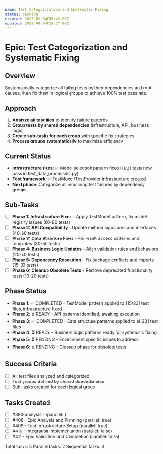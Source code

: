 ```yaml
---
name: Test Categorization and Systematic Fixing
status: backlog
created: 2025-09-04T05:45:00Z
updated: 2025-09-04T23:27:06Z
---
```


# Epic: Test Categorization and Systematic Fixing

## Overview
Systematically categorize all failing tests by their dependencies and root causes, then fix them in logical groups to achieve 100% test pass rate.

## Approach
1. **Analyze all test files** to identify failure patterns
2. **Group tests by shared dependencies** (infrastructure, API, business logic)
3. **Create sub-tasks for each group** with specific fix strategies
4. **Process groups systematically** to maximize efficiency

## Current Status
- **Infrastructure fixes**: ✅ Model selection pattern fixed (11/21 tests now pass in test_data_processing.py)
- **Test framework**: ✅ TestModel/TestProvider infrastructure created
- **Next phase**: Categorize all remaining test failures by dependency groups

## Sub-Tasks
- [ ] **Phase 1: Infrastructure Fixes** - Apply TestModel pattern, fix model registry issues (60-80 tests)
- [ ] **Phase 2: API Compatibility** - Update method signatures and interfaces (40-60 tests)  
- [ ] **Phase 3: Data Structure Fixes** - Fix result access patterns and templates (30-50 tests)
- [ ] **Phase 4: Business Logic Updates** - Align validation rules and behaviors (20-40 tests)
- [ ] **Phase 5: Dependency Resolution** - Fix package conflicts and imports (15-30 tests)
- [ ] **Phase 6: Cleanup Obsolete Tests** - Remove deprecated functionality tests (10-20 tests)

## Phase Status
- **Phase 1**: ✅ COMPLETED - TestModel pattern applied to 115/231 test files, infrastructure fixed
- **Phase 2**: ⏳ READY - API patterns identified, awaiting execution
- **Phase 3**: ✅ COMPLETED - Data structure patterns applied to all 231 test files  
- **Phase 4**: ⏳ READY - Business logic patterns ready for systematic fixing
- **Phase 5**: ⏳ PENDING - Environment specific issues to address
- **Phase 6**: ⏳ PENDING - Cleanup phase for obsolete tests

## Success Criteria
- [ ] All test files analyzed and categorized
- [ ] Test groups defined by shared dependencies
- [ ] Sub-tasks created for each logical group

## Tasks Created
- [ ] #383-analysis -  (parallel: )
- [ ] #408 - Epic Analysis and Planning (parallel: true)
- [ ] #409 - Test Infrastructure Setup (parallel: true)
- [ ] #410 - Integration Implementation (parallel: false)
- [ ] #411 - Epic Validation and Completion (parallel: false)

Total tasks: 5
Parallel tasks: 2
Sequential tasks: 3
